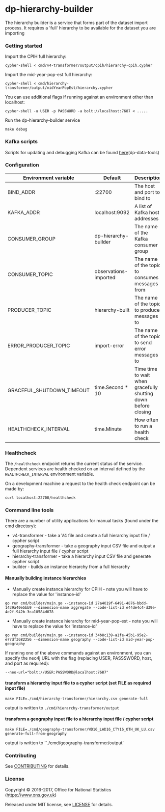 dp-hierarchy-builder
================

The hierarchy builder is a service that forms part of the dataset import process. It requires a 'full' hierarchy to be available for the dataset you are importing

### Getting started

Import the CPIH full hierarchy:

`cypher-shell < cmd/v4-transformer/output/cpih/hierarchy-cpih.cypher`

Import the mid-year-pop-est full hierarchy:

`cypher-shell < cmd/hierarchy-transformer/output/midYearPopEst/hierarchy.cypher`

You can use additional flags if running against an environment other than localhost:

`cypher-shell -u USER -p PASSWORD -a bolt://localhost:7687 < .....`

Run the dp-hierarchy-builder service

`make debug`

### Kafka scripts

Scripts for updating and debugging Kafka can be found [here](https://github.com/ONSdigital/dp-data-tools)(dp-data-tools)

### Configuration

| Environment variable      | Default               | Description
| ------------------------- | --------------------- | -----------
| BIND_ADDR                 | :22700                | The host and port to bind to
| KAFKA_ADDR                | localhost:9092        | A list of Kafka host addresses
| CONSUMER_GROUP            | dp-hierarchy-builder  | The name of the Kafka consumer group
| CONSUMER_TOPIC            | observations-imported | The name of the topic to consumes messages from
| PRODUCER_TOPIC            | hierarchy-built       | The name of the topic to produces messages to
| ERROR_PRODUCER_TOPIC      | import-error          | The name of the topic to send error messages to
| GRACEFUL_SHUTDOWN_TIMEOUT | time.Second * 10      | Time time to wait when gracefully shutting down before closing
| HEALTHCHECK_INTERVAL      | time.Minute           | How often to run a health check

### Healthcheck

 The `/healthcheck` endpoint returns the current status of the service. Dependent services are health checked on an interval defined by the `HEALTHCHECK_INTERVAL` environment variable.

 On a development machine a request to the health check endpoint can be made by:

 `curl localhost:22700/healthcheck`

### Command line tools

There are a number of utility applications for manual tasks (found under the cmd directory):

* v4-transformer - take a V4 file and create a full hierarchy input file / cypher script
* geography-transformer - take a geography input CSV file and output a full hierarchy input file / cypher script
* hierarchy-transformer - take a hierarchy input CSV file and generate cypher script
* builder - builds an instance hierarchy from a full hierarchy

#### Manually building instance hierarchies

* Manually create instance hierarchy for CPIH - note you will have to replace the value for 'instance-id'

`go run cmd/builder/main.go --instance-id 27a4019f-6491-4876-bbdd-1439a40e5bb9 --dimension-name aggregate --code-list-id e44de4c4-d39e-4e2f-942b-3ca10584d078`

* Manually create instance hierarchy for mid-year-pop-est - note you will have to replace the value for 'instance-id'

`go run cmd/builder/main.go --instance-id 34b8c139-a1fe-45b1-95e2-e77df3682256 --dimension-name geography --code-list-id mid-year-pop-geography`

If running one of the above commands against an environment, you can specify the neo4j URL with the flag (replacing USER, PASSSWORD, host, and port as required):

`--neo-url="bolt://USER:PASSWORD@localhost:7687"`

#### transform a hierarchy input file to a cypher script (set FILE as required input file)

`make FILE=./cmd/hierarchy-transformer/hierarchy.csv generate-full`

output is written to `./cmd/hierarchy-transformer/output`

#### transform a geography input file to a hierarchy input file / cypher script

`make FILE=./cmd/geography-transformer/WD16_LAD16_CTY16_OTH_UK_LU.csv  generate-full-from-geography `

output is written to ``./cmd/geography-transformer/output`

### Contributing

See [CONTRIBUTING](CONTRIBUTING.md) for details.

### License

Copyright © 2016-2017, Office for National Statistics (https://www.ons.gov.uk)

Released under MIT license, see [LICENSE](LICENSE.md) for details.
